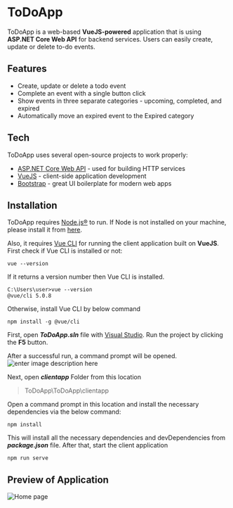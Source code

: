 # ToDoApp
ToDoApp is a web-based **VueJS-powered** application that is using **ASP.NET Core Web API** for backend services.  Users can easily create, update or delete to-do events.

## Features
- Create, update or delete a todo event
- Complete an event with a single button click
- Show events in three separate categories - upcoming, completed, and expired
- Automatically move an expired event to the Expired category

## Tech

ToDoApp uses several open-source projects to work properly:

- [ASP.NET Core Web API](https://learn.microsoft.com/en-us/aspnet/core/?view=aspnetcore-7.0) - used for building HTTP services
- [VueJS](https://vuejs.org/) - client-side application development
- [Bootstrap](https://getbootstrap.com/) - great UI boilerplate for modern web apps

## Installation

ToDoApp requires [Node.js®](https://nodejs.org/) to run.
If Node is not installed on your machine, please install it from [here](https://nodejs.org/en/).

Also, it requires [Vue CLI](https://cli.vuejs.org/) for running the client application built on **VueJS**.
First check if Vue CLI is installed or not:

    vue --version
    
If it returns a version number then Vue CLI is installed.

    C:\Users\user>vue --version
    @vue/cli 5.0.8

Otherwise, install Vue CLI by below command

    npm install -g @vue/cli

First, open ***ToDoApp.sln*** file with [Visual Studio](https://visualstudio.microsoft.com/). Run the project by clicking the **F5** button.

After a successful run, a command prompt will be opened. 
![enter image description here](https://i.ibb.co/Z6YMVMc/Screenshot-2022-11-28-171738.png)

Next, open ***clientapp*** Folder from this location 

> ToDoApp\ToDoApp\clientapp

Open a command prompt in this location and install the necessary dependencies via the below command:

    npm install

This will install all the necessary dependencies and devDependencies from ***package.json*** file.
After that, start the client application

    npm run serve

## Preview of Application

![Home page](https://i.ibb.co/xS587V1/Screenshot-2022-11-28-175425.png)
